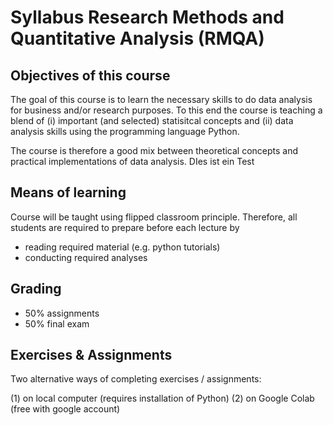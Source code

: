 # Syllabus Research Methods and Quantitative Analysis (RMQA)


## Objectives of this course

The goal of this course is to learn the necessary skills to do data analysis for business and/or research purposes. To this end the course is teaching a blend of (i) important (and selected) statisitcal concepts and (ii) data analysis skills using the programming language Python. 

The course is therefore a good mix between theoretical concepts and practical implementations of data analysis. DIes ist ein Test

## Means of learning

Course will be taught using flipped classroom principle. Therefore, all students are required to prepare before each lecture by  

- reading required material (e.g. python tutorials)
- conducting required analyses

## Grading

- 50% assignments
- 50% final exam

## Exercises & Assignments

Two alternative ways of completing exercises / assignments:  

(1) on local computer (requires installation of Python)
(2) on Google Colab (free with google account)